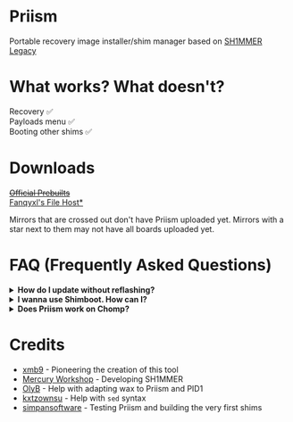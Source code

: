 # Priism
Portable recovery image installer/shim manager based on [SH1MMER Legacy](https://github.com/MercuryWorkshop/Sh1mmer)

# What works? What doesn't?
Recovery :white_check_mark:<br>
Payloads menu :white_check_mark:<br>
Booting other shims :white_check_mark:<br>

# Downloads
~~[Official Prebuilts](https://dl.archima.xyz/Priism)~~<br>
[Fanqyxl's File Host*](https://dl.fanqyxl.net/Priism)<br>

Mirrors that are crossed out don't have Priism uploaded yet.
Mirrors with a star next to them may not have all boards uploaded yet.

# FAQ (Frequently Asked Questions)
<details>
  <summary><b>How do I update without reflashing?</b></summary>

  This requires a device to build on.
  
  1: Copy a SH1MMER legacy (Feb 2024+) image to where you downloaded the repo

  2: Run this command: ``sudo bash update_device.sh path/to/sh1mmer.bin /dev/XXX``, where ``/dev/XXX`` is your USB/sd card. You can find this with ``lsblk``.
</details>

<details>
  <summary><b>I wanna use Shimboot. How can I?</b></summary>

  Use the [respective Shimboot fork for Priism](https://github.com/xmb9/shimboot-priism).
</details>
<details>
  <summary><b>Does Priism work on Chomp?</b></summary>

  Priism 2.0 was developed entirely on Chomp!
</details>

# Credits
- [xmb9](https://discord.com/users/988950574387068968) - Pioneering the creation of this tool
- [Mercury Workshop](https://mercurywork.shop) - Developing SH1MMER
- [OlyB](https://discord.com/users/476169716998733834) - Help with adapting wax to Priism and PID1
- [kxtzownsu](https://discord.com/users/952792525637312552) - Help with `sed` syntax
- [simpansoftware](https://discord.com/users/1001820177731686500) - Testing Priism and building the very first shims
